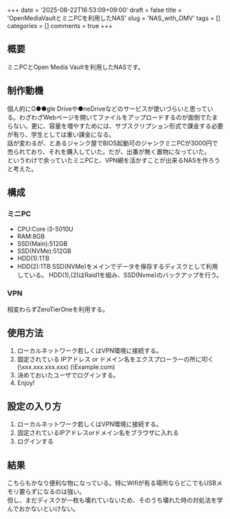 +++
date = '2025-08-22T16:53:09+09:00'
draft = false
title = 'OpenMediaVaultとミニPCを利用したNAS'
slug = 'NAS_with_OMV'
tags = []
categories = []
comments = true
+++
## 概要
ミニPCとOpen Media Vaultを利用したNASです。
## 制作動機
個人的にG●●gle Driveや●neDriveなどのサービスが使いづらいと思っている。わざわざWebページを開いてファイルをアップロードするのが面倒でたまらない。更に、容量を増やすためには、サブスクリプション形式で課金する必要が有り、学生としては重い課金になる。  
話が変わるが、とあるジャンク屋でBIOS起動可のジャンクミニPCが3000円で売られており、それを購入していた。だが、出番が無く置物になっていた。  
というわけで余っていたミニPCと、VPN網を活かすことが出来るNASを作ろうと考えた。

## 構成
### ミニPC
- CPU:Core i3-5010U
- RAM:8GB
- SSD(Main):512GB
- SSD(NVMe):512GB
- HDD(1):1TB
- HDD(2):1TB
SSD(NVMe)をメインでデータを保存するディスクとして利用している。
HDD(1),(2)はRaid1を組み、SSD(Nvme)のバックアップを行う。
### VPN
相変わらずZeroTierOneを利用する。
## 使用方法
1. ローカルネットワーク若しくはVPN環境に接続する。
2. 固定されている IPアドレス or ドメイン名をエクスプローラーの所に叩く(\\xxx.xxx.xxx.xxx) (\\Example.com)
3. 決めておいたユーザでログインする。
4. Enjoy!

## 設定の入り方
1. ローカルネットワーク若しくはVPN環境に接続する。
2. 固定されているIPアドレスorドメイン名をブラウザに入れる
3. ログインする

## 結果
こちらもかなり便利な物になっている。特にWifiが有る場所ならどこでもUSBメモリ要らずになるのは強い。<br>
但し、まだディスクが一枚も壊れていないため、そのうち壊れた時の対処法を学んでおかないといけない。<br>
